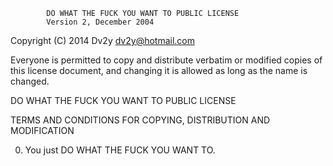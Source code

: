             DO WHAT THE FUCK YOU WANT TO PUBLIC LICENSE
            Version 2, December 2004

Copyright (C) 2014 Dv2y <dv2y@hotmail.com>

Everyone is permitted to copy and distribute verbatim or modified
copies of this license document, and changing it is allowed as long
as the name is changed.

DO WHAT THE FUCK YOU WANT TO PUBLIC LICENSE

TERMS AND CONDITIONS FOR COPYING, DISTRIBUTION AND MODIFICATION

 0. You just DO WHAT THE FUCK YOU WANT TO.
